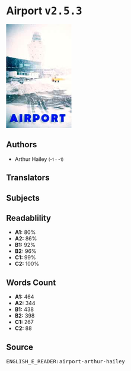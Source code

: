 # Airport <kbd>v2.5.3</kbd>

![](./cover.medium.jpg "")

## Authors


 - Arthur Hailey <small>(-1 - -1)</small>

## Translators



## Subjects



## Readablility


 - **A1:** 80%
 - **A2:** 86%
 - **B1:** 92%
 - **B2:** 96%
 - **C1:** 99%
 - **C2:** 100%

## Words Count


 - **A1:** 464
 - **A2:** 344
 - **B1:** 438
 - **B2:** 398
 - **C1:** 267
 - **C2:** 88

## Source


<kbd>ENGLISH_E_READER:airport-arthur-hailey</kbd>
